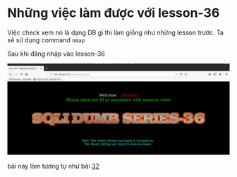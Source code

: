 # Những việc làm được với lesson-36
Việc check xem nó là dạng DB gì thì làm giống như những lesson trước. Ta sẽ sử dụng command `nmap`

Sau khi đăng nhập vào lesson-36 

![](../images/lesson36/screen_6.png)

bài này làm tương tự như bài [32](https://github.com/duckmak14/thuctapsinh/blob/master/DucNA/SQL_Injection/docs/lesson-32.md)